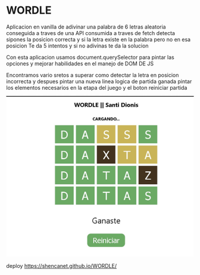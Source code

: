 # WORDLE

Aplicacion en vanilla de adivinar una palabra de 6 letras aleatoria conseguida a traves de una API consumida a traves de fetch
detecta sipones la posicion correcta y si la letra existe en la palabra pero no en esa posicion
Te da 5 intentos y si no adivinas te da la solucion

Con esta aplicacion usamos document.querySelector para pintar las opciones y mejorar habilidades en el manejo de DOM DE JS

Encontramos vario sretos a superar como detectar la letra en posicion incorrecta y despues pintar una nueva linea logica de partida ganada 
pintar los elementos necesarios en la etapa del juego y el boton reiniciar partida 

![](/assets/WORDLE.jpg)

deploy https://shencanet.github.io/WORDLE/
